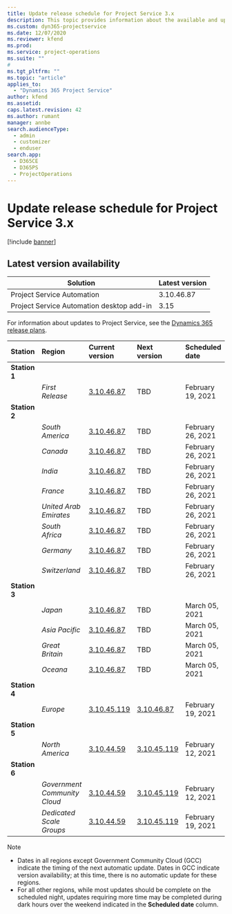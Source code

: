 ```yaml
---
title: Update release schedule for Project Service 3.x
description: This topic provides information about the available and upcoming releases of Dynamics 365 Project Service Automation.
ms.custom: dyn365-projectservice
ms.date: 12/07/2020
ms.reviewer: kfend
ms.prod:
ms.service: project-operations
ms.suite: ""
#
ms.tgt_pltfrm: ""
ms.topic: "article"
applies_to: 
  - "Dynamics 365 Project Service"
author: kfend
ms.assetid: 
caps.latest.revision: 42
ms.author: rumant
manager: annbe
search.audienceType: 
  - admin
  - customizer
  - enduser
search.app: 
  - D365CE
  - D365PS
  - ProjectOperations
---
```


# Update release schedule for Project Service 3.x

[!include [banner](../includes/psa-now-project-operations.md)]

## Latest version availability

| Solution  | Latest version |
|-------|----|
| Project Service Automation    | 3.10.46.87 |
| Project Service Automation desktop add-in                | 3.15          |

For information about updates to Project Service, see the [Dynamics 365 release plans](https://docs.microsoft.com/dynamics365/release-plans/). 

| Station  | Region | Current version | Next version |  Scheduled date
| :---   | :---   | :---   | :---   |:---   |         
|<strong>Station 1</strong> | |  |  | |
| | <i>First Release</i> | [3.10.46.87](whats-new-ur-28-5.md) | TBD | February 19, 2021
|<strong>Station 2</strong> | |  |  | |
| | <i>South America</i> | [3.10.46.87](whats-new-ur-28-5.md) | TBD | February 26, 2021
| | <i>Canada</i> | [3.10.46.87](whats-new-ur-28-5.md) | TBD | February 26, 2021
| | <i>India</i> | [3.10.46.87](whats-new-ur-28-5.md) | TBD | February 26, 2021
| | <i>France</i> | [3.10.46.87](whats-new-ur-28-5.md) | TBD | February 26, 2021
| | <i>United Arab Emirates</i> | [3.10.46.87](whats-new-ur-28-5.md) | TBD | February 26, 2021
| | <i>South Africa</i> | [3.10.46.87](whats-new-ur-28-5.md) | TBD | February 26, 2021
| | <i>Germany</i> | [3.10.46.87](whats-new-ur-28-5.md) | TBD | February 26, 2021
| | <i>Switzerland</i> | [3.10.46.87](whats-new-ur-28-5.md) | TBD | February 26, 2021
|<strong>Station 3</strong> | |  |  | |
| | <i>Japan</i> | [3.10.46.87](whats-new-ur-28-5.md) | TBD | March 05, 2021
| | <i>Asia Pacific</i> | [3.10.46.87](whats-new-ur-28-5.md) | TBD | March 05, 2021
| | <i>Great Britain</i> | [3.10.46.87](whats-new-ur-28-5.md) | TBD | March 05, 2021
| | <i>Oceana</i> | [3.10.46.87](whats-new-ur-28-5.md) | TBD | March 05, 2021
|<strong>Station 4</strong> | |  |  | |
| | <i>Europe</i> | [3.10.45.119](whats-new-ur-27-5.md) | [3.10.46.87](whats-new-ur-28-5.md) | February 19, 2021
|<strong>Station 5</strong> | |  |  | |
| | <i>North America</i> | [3.10.44.59](whats-new-ur-26.md) | [3.10.45.119](whats-new-ur-27-5.md) | February 12, 2021
|<strong>Station 6</strong> | |  |  | |
| | <i>Government Community Cloud</i> | [3.10.44.59](whats-new-ur-26.md) | [3.10.45.119](whats-new-ur-27-5.md) | February 12, 2021
| | <i>Dedicated Scale Groups</i> | [3.10.44.59](whats-new-ur-26.md) | [3.10.45.119](whats-new-ur-27-5.md) | February 19, 2021

>[!Note]
> - Dates in all regions except Government Community Cloud (GCC) indicate the timing of the next automatic update. Dates in GCC indicate version availability; at this time, there is no automatic update for these regions.
> - For all other regions, while most updates should be complete on the scheduled night, updates requiring more time may be completed during dark hours over the weekend indicated in the **Scheduled date** column.
